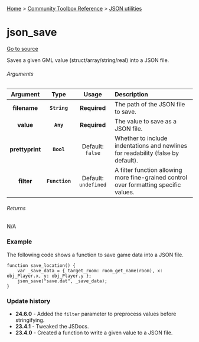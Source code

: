 [Home](/README.md) > [Community Toolbox Reference](/Docs/Reference/Reference.md) > [JSON utilities](/Docs/Reference/Groups/JsonUtils.md)

# json_save

[Go to source](/Community%20Toolbox/scripts/utils_CommunityToolboxJson/utils_CommunityToolboxJson.gml#L26)

Saves a given GML value (struct/array/string/real) into a JSON file.

###### Arguments

| Argument | Type | Usage | Description |
|:---:|:---:|:---:|:---|
| **filename** | **`String`** | **Required** | The path of the JSON file to save. |
| **value** | **`Any`** | **Required** | The value to save as a JSON file. |
| **prettyprint** | **`Bool`** | Default: `false` | Whether to include indentations and newlines for readability (false by default). |
| **filter** | **`Function`** | Default: `undefined` | A filter function allowing more fine-grained control over formatting specific values. |

###### Returns
N/A

### Example

The following code shows a function to save game data into a JSON file.

```gml
function save_location() {
    var _save_data = { target_room: room_get_name(room), x: obj_Player.x, y: obj_Player.y };
    json_save("save.dat", _save_data);
}
```

### Update history

- **24.6.0** - Added the `filter` parameter to preprocess values before stringifying.
- **23.4.1** - Tweaked the JSDocs.
- **23.4.0** - Created a function to write a given value to a JSON file.
